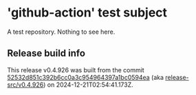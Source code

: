 # 'github-action' test subject

A test repository. Nothing to see here.


## Release build info

This release v0.4.926 was built from the commit [52532d851c392b6cc0a3c954964397a1bc0594ea](https://github.com/kattecon/gh-release-test-ga/tree/52532d851c392b6cc0a3c954964397a1bc0594ea) (aka [release-src/v0.4.926](https://github.com/kattecon/gh-release-test-ga/tree/release-src/v0.4.926)) on 2024-12-21T02:54:41.173Z.
        